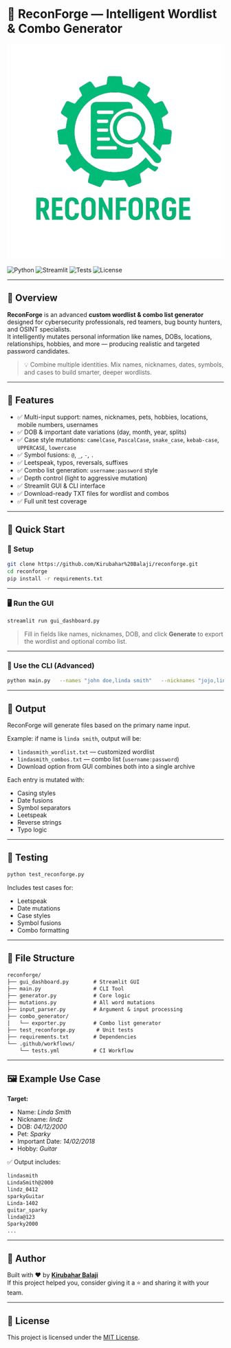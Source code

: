 # 🔐 ReconForge — Intelligent Wordlist & Combo Generator
![Reconforge](reconforge_logo.png)



![Python](https://img.shields.io/badge/python-3.8+-blue?style=flat-square)
![Streamlit](https://img.shields.io/badge/framework-Streamlit-ff4b4b?style=flat-square)
![Tests](https://img.shields.io/github/actions/workflow/status/Kirubahar%20Balaji/reconforge/tests.yml?label=unit%20tests&style=flat-square)
![License](https://img.shields.io/github/license/Kirubahar%20Balaji/reconforge?style=flat-square)

---

## 🧠 Overview

**ReconForge** is an advanced **custom wordlist & combo list generator** designed for cybersecurity professionals, red teamers, bug bounty hunters, and OSINT specialists.  
It intelligently mutates personal information like names, DOBs, locations, relationships, hobbies, and more — producing realistic and targeted password candidates.

> 💡 Combine multiple identities. Mix names, nicknames, dates, symbols, and cases to build smarter, deeper wordlists.

---

## 🎯 Features

- ✅ Multi-input support: names, nicknames, pets, hobbies, locations, mobile numbers, usernames
- ✅ DOB & important date variations (day, month, year, splits)
- ✅ Case style mutations: `camelCase`, `PascalCase`, `snake_case`, `kebab-case`, `UPPERCASE`, `lowercase`
- ✅ Symbol fusions: `@`, `_`, `-`, `.`
- ✅ Leetspeak, typos, reversals, suffixes
- ✅ Combo list generation: `username:password` style
- ✅ Depth control (light to aggressive mutation)
- ✅ Streamlit GUI & CLI interface
- ✅ Download-ready TXT files for wordlist and combos
- ✅ Full unit test coverage

---

## 🚀 Quick Start

### 🔧 Setup

```bash
git clone https://github.com/Kirubahar%20Balaji/reconforge.git
cd reconforge
pip install -r requirements.txt
```

---

### 🖥 Run the GUI

```bash
streamlit run gui_dashboard.py
```

> Fill in fields like names, nicknames, DOB, and click **Generate** to export the wordlist and optional combo list.

---

### 🧪 Use the CLI (Advanced)

```bash
python main.py   --names "john doe,linda smith"   --nicknames "jojo,lindz"   --pets "oreo,sparky"   --locations "newyork,manchester"   --hobbies "guitar,travel"   --mobiles "9876543210,7689456781"   --dob 23031995   --important-dates "04122000,14022018"   --usernames "jdoe,lindasmith"   --depth 3   --combo
```

---

## 📂 Output

ReconForge will generate files based on the primary name input.

Example: if name is `linda smith`, output will be:

- `lindasmith_wordlist.txt` — customized wordlist
- `lindasmith_combos.txt` — combo list (`username:password`)
- Download option from GUI combines both into a single archive

Each entry is mutated with:
- Casing styles
- Date fusions
- Symbol separators
- Leetspeak
- Reverse strings
- Typo logic

---

## 🧪 Testing

```bash
python test_reconforge.py
```

Includes test cases for:
- Leetspeak
- Date mutations
- Case styles
- Symbol fusions
- Combo formatting

---

## 🧩 File Structure

```
reconforge/
├── gui_dashboard.py        # Streamlit GUI
├── main.py                 # CLI Tool
├── generator.py            # Core logic
├── mutations.py            # All word mutations
├── input_parser.py         # Argument & input processing
├── combo_generator/
│   └── exporter.py         # Combo list generator
├── test_reconforge.py       # Unit tests
├── requirements.txt        # Dependencies
└── .github/workflows/
    └── tests.yml           # CI Workflow
```

---

## 🖼 Example Use Case

**Target:**  
- Name: *Linda Smith*  
- Nickname: *lindz*  
- DOB: *04/12/2000*  
- Pet: *Sparky*  
- Important Date: *14/02/2018*  
- Hobby: *Guitar*

✅ Output includes:

```
lindasmith
LindaSmith@2000
lindz_0412
sparkyGuitar
Linda-1402
guitar_sparky
linda@123
Sparky2000
...
```

---



## 🙌 Author

Built with ❤️ by **[Kirubahar Balaji](https://github.com/Kirubahar%20Balaji)**  
If this project helped you, consider giving it a ⭐ and sharing it with your team.

---

## 📄 License

This project is licensed under the [MIT License](LICENSE).